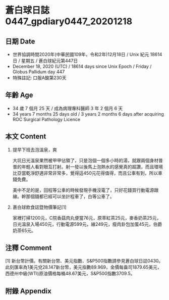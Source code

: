[_metadata_:encoding]: - "utf-8"
[_metadata_:language]: - "zh-Hant-TW"
[_metadata_:fileformat]: - "markdown"
[_metadata_:MIME_type]: - "text/plain"
[_metadata_:markdown_version]: - "commonmark version 0.29"
[_metadata_:markdown_spec]: - "https://spec.commonmark.org/0.29/"

# 蒼白球日誌0447_gpdiary0447_20201218 #

## 日期 Date ##

* 世界協調時間2020年(中華民國109年，令和2年)12月18日 / Unix 紀元 18614 日 / 星期五 / 蒼白球紀元第447日
* December 18, 2020 (UTC) / 18614 days since Unix Epoch / Friday / Globus Pallidum day 447
* 特殊註記: 口服A酸第230天

## 年齡 Age ##

* 34 歲 7 個月 25 天 / 成為病理專科醫師 3 年 2 個月 6 天
* 34 years 7 months 25 days old / 3 years 2 months 6 days after acquiring ROC Surgical Pathology Licence

## 本文 Content ##

1. 提早下班去泡溫泉，爽

    大坑日光溫泉果然被甲甲佔領了，只是泡個一個多小時的湯，就跟兩個身材普普的年輕人看對眼互打射。射一發以後馬上泡熱水的感覺真的超讚，而且環境比亞當乾淨舒適非常非常多，覺得這450元花得值得，而且公車有到，所以車錢免費。

    美中不足的是，回程等公車的時候發現手機沒電了，只好花錢買行動電源跟線。幹那個錢都已經可以坐計程車了，白等公車了。

    
2. 蒼白球飲食誌暨物價筆記[1]

    家裡打掃1200元，C院香菇肉丸便當76元，原萃紅茶25元，麥香奶茶25元，日光溫泉入場450元，行動電源599元，線249元，瘦肉卦包加蛋45元，伯爵奶茶65元。

## 注釋 Comment ##

[1] 新台幣計價。有關新台幣、美元指數、S&P500指數請參見蒼白球日誌0430。此刻匯率為1美元兌28.147新台幣，美元指數89.969，金價每盎司1879.65美元，西德州中級(WTI)原油價格每桶48.67美元，S&P500指數3709.5。



## 附錄 Appendix ##

